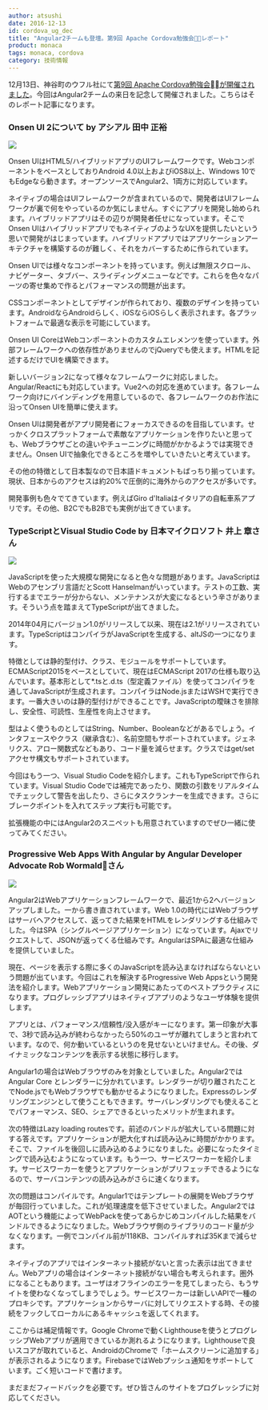 ```yaml
---
author: atsushi
date: 2016-12-13
id: cordova_ug_dec
title: "Angular2チームも登壇。第9回 Apache Cordova勉強会レポート"
product: monaca
tags: monaca, cordova
category: 技術情報
---
```


12月13日、神谷町のウフル社にて[第9回 Apache Cordova勉強会が開催されました](https://cordova.connpass.com/event/45511/)。今回はAngular2チームの来日を記念して開催されました。こちらはそのレポート記事になります。

### Onsen UI 2について by アシアル 田中 正裕

![](/blog/content/images/2016/Dec/cordova-ug-2.JPG)

Onsen UIはHTML5/ハイブリッドアプリのUIフレームワークです。WebコンポーネントをベースとしておりAndroid 4.0以上およびiOS8以上、Windows 10でもEdgeなら動きます。オープンソースでAngular2、1両方に対応しています。

ネイティブの場合はUIフレームワークが含まれているので、開発者はUIフレームワークが裏で何をやっているのか気にしません。すぐにアプリを開発し始められます。ハイブリッドアプリはその辺りが開発者任せになっています。そこでOnsen UIはハイブリッドアプリでもネイティブのようなUXを提供したいという思いで開発がはじまっています。ハイブリッドアプリではアプリケーションアーキテクチャを構築するのが難しく、それをカバーするために作られています。

Onsen UIでは様々なコンポーネントを持っています。例えば無限スクロール、ナビゲーター、タブバー、スライディングメニューなどです。これらを色々なパーツの寄せ集めで作るとパフォーマンスの問題が出ます。

CSSコンポーネントとしてデザインが作られており、複数のデザインを持っています。AndroidならAndroidらしく、iOSならiOSらしく表示されます。各プラットフォームで最適な表示を可能にしています。

Onsen UI CoreはWebコンポーネントのカスタムエレメンツを使っています。外部フレームワークへの依存性がありませんのでjQueryでも使えます。HTMLを記述するだけでUIを構築できます。

新しいバージョン2になって様々なフレームワークに対応しました。Angular/Reactにも対応しています。Vue2への対応を進めています。各フレームワーク向けにバインディングを用意しているので、各フレームワークのお作法に沿ってOnsen UIを簡単に使えます。

Onsen UIは開発者がアプリ開発者にフォーカスできるのを目指しています。せっかくクロスプラットフォームで素敵なアプリケーションを作りたいと思っても、Webブラウザごとの違いやチューニングに時間がかかるようでは実現できません。Onsen UIで抽象化できるところを増やしていきたいと考えています。

その他の特徴として日本製なので日本語ドキュメントもばっちり揃っています。現状、日本からのアクセスは約20%で圧倒的に海外からのアクセスが多いです。

開発事例も色々でてきています。例えばGiro d'Italiaはイタリアの自転車系アプリです。その他、B2CでもB2Bでも実例が出てきています。

### TypeScriptとVisual Studio Code by 日本マイクロソフト 井上 章さん

![](/blog/content/images/2016/Dec/cordova-ug-1.JPG)

JavaScriptを使った大規模な開発になると色々な問題があります。JavaScriptはWebのアセンブリ言語だとScott Hanselmanがいっています。テストの工数、実行するまでエラーが分からない、メンテナンスが大変になるという辛さがあります。そういう点を踏まえてTypeScriptが出てきました。

2014年04月にバージョン1.0がリリースして以来、現在は2.1がリリースされています。TypeScriptはコンパイラがJavaScriptを生成する、altJSの一つになります。

特徴としては静的型付け、クラス、モジュールをサポートしています。ECMAScript2015をベースとしていて、現在はECMAScript 2017の仕様も取り込んでいます。基本形として*.tsと.d.ts（型定義ファイル）を使ってコンパイラを通してJavaScriptが生成されます。コンパイラはNode.jsまたはWSHで実行できます。一番大きいのは静的型付けができることです。JavaScriptの曖昧さを排除し、安全性、可読性、生産性を向上させます。

型はよく使うものとしてはString、Number、Booleanなどがあるでしょう。インタフェースやクラス（継承含む）、名前空間もサポートされています。ジェネリクス、アロー関数式などもあり、コード量を減らせます。クラスではget/setアクセサ構文もサポートされています。

今回はもう一つ、Visual Studio Codeを紹介します。これもTypeScriptで作られています。Visual Studio Codeでは補完であったり、関数の引数をリアルタイムでチェックして警告を出したり、さらにタスクランナーを生成できます。さらにブレークポイントを入れてステップ実行も可能です。

拡張機能の中にはAngular2のスニペットも用意されていますのでぜひ一緒に使ってみてください。

### Progressive Web Apps With Angular by Angular Developer Advocate Rob Wormaldさん

![](/blog/content/images/2016/Dec/cordova-ug-3.JPG)

Angular2はWebアプリケーションフレームワークで、最近1から2へバージョンアップしました。一から書き直されています。Web 1.0の時代にはWebブラウザはサーバへアクセスして、返ってきた結果をHTMLをレンダリングする仕組みでした。今はSPA（シングルページアプリケーション）になっています。Ajaxでリクエストして、JSONが返ってくる仕組みです。AngularはSPAに最適な仕組みを提供していました。

現在、ページを表示する際に多くのJavaScriptを読み込まなければならないという問題が出ています。今回はこれを解決するProgressive Web Appsという開発法を紹介します。Webアプリケーション開発にあたってのベストプラクティスになります。プログレッシブアプリはネイティブアプリのようなユーザ体験を提供します。

アプリとは、パフォーマンス/信頼性/没入感がキーになります。第一印象が大事で、3秒で読み込みが終わらなかったら50%のユーザが離れてしまうと言われています。なので、何か動いているというのを見せないといけません。その後、ダイナミックなコンテンツを表示する状態に移行します。

Angular1の場合はWebブラウザのみを対象としていました。Angular2ではAngular Core とレンダラーに分かれています。レンダラーが切り離されたことでNode.jsでもWebブラウザでも動かせるようになりました。Expressのレンダリングエンジンとして使うこともできます。サーバレンダリングでも使えることでパフォーマンス、SEO、シェアできるといったメリットが生まれます。

次の特徴はLazy loading routesです。前述のバンドルが拡大している問題に対する答えです。アプリケーションが肥大化すれば読み込みに時間がかかります。そこで、ファイルを後回しに読み込めるようになりました。必要になったタイミングで読み込むようになっています。もう一つ、サービスワーカーを紹介します。サービスワーカーを使うとアプリケーションがプリフェッチできるようになるので、サーバコンテンツの読み込みがさらに速くなります。

次の問題はコンパイルです。Angular1ではテンプレートの展開をWebブラウザが毎回行っていました。これが処理速度を低下させていました。Angular2ではAOTという機能によってWebPackを使ってあらかじめコンパイルした結果をバンドルできるようになりました。Webブラウザ側のライブラリのコード量が少なくなります。一例でコンパイル前が118KB、コンパイルすれば35Kまで減らせます。

ネイティブのアプリではインターネット接続がないと言った表示は出てきません。Webアプリの場合はインターネット接続がない場合も考えられます。圏外になることもあります。ユーザはオフラインのエラーを見てしまったら、もうサイトを使わなくなってしまうでしょう。サービスワーカーは新しいAPIで一種のプロキシです。アプリケーションからサーバに対してリクエストする時、その接続をフックしてローカルにあるキャッシュを返してくれます。

ここからは補足情報です。Google Chromeで動くLighthouseを使うとプログレッシブWebアプリが適用できているか測れるようになります。Lighthouseで良いスコアが取れていると、AndroidのChromeで「ホームスクリーンに追加する」が表示されるようになります。FirebaseではWebプッシュ通知をサポートしています。ごく短いコードで書けます。

まだまだフィードバックを必要です。ぜひ皆さんのサイトをプログレッシブに対応してください。
